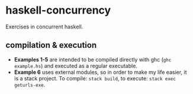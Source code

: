 # haskell-concurrency

Exercises in concurrent haskell.

## compilation & execution

* **Examples 1-5** are intended to be compiled directly with ghc (`ghc example.hs`) and executed as a regular executable.
* **Example 6** uses external modules, so in order to make my life easier, it is a stack project. To compile: `stack build`, to execute: `stack exec geturls-exe`.